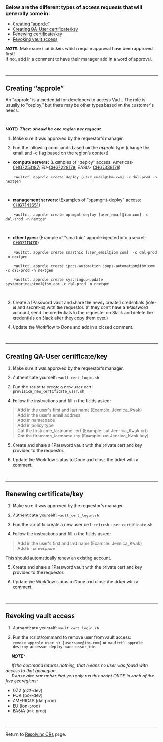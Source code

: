 ### Below are the different types of access requests that will generally come in:

* [Creating “approle”](https://github.ibm.com/gensec/OperatorVault-Wiki/wiki/CR-Type:-Vault-Access-Request#creating-approle)
* [Creating QA-User certificate/key](https://github.ibm.com/gensec/OperatorVault-Wiki/wiki/CR-Type:-Vault-Access-Request#creating-qa-user-certificatekey)
* [Renewing certificate/key](https://github.ibm.com/gensec/OperatorVault-Wiki/wiki/CR-Type:-Vault-Access-Request#renewing-certificatekey)
* [Revoking vault access](https://github.ibm.com/gensec/OperatorVault-Wiki/wiki/CR-Type:-Vault-Access-Request#revoking-vault-access)


***_NOTE_:*** Make sure that tickets which require approval have been approved first!<br> If not, add in a comment to have their manager add in a word of approval.
 
<br>

---


## Creating “approle”

An "approle" is a credential for developers to access Vault. The role is usually to "deploy," but there may be other types based on the customer's needs.</i></br>

<br>


<b>NOTE: <i>There should be one region per request</i></b>

1. Make sure it was approved by the requestor's manager.

2. Run the following commands based on the <i>approle</i> type (change the email and -c flag based on the region's context)

* <b>compute servers:</b> (Examples of "deploy" access: Americas-[CHG7253187](https://watson.service-now.com/now/nav/ui/classic/params/target/change_request.do%3Fsys_id%3D6506fc26872b75149635411f8bbb35b3%26sysparm_stack%3D%26sysparm_view%3DDefault%2Bview%26sysparm_view_forced%3Dtrue); EU-[CHG7228179](https://watson.service-now.com/now/nav/ui/classic/params/target/change_request.do%3Fsys_id%3D06e2e7091b2fbd9048fe52ce034bcbcc%26sysparm_stack%3D%26sysparm_view%3DDefault%2Bview%26sysparm_view_forced%3Dtrue); EASIA- [CHG7338178](https://watson.service-now.com/now/nav/ui/classic/params/target/change_request.do%3Fsys_id%3D4f73692b97bb7910a1597f1ef053afc2%26sysparm_stack%3D%26sysparm_view%3DDefault%2Bview%26sysparm_view_forced%3Dtrue))

&nbsp;&nbsp;&nbsp;&nbsp;&nbsp;&nbsp;&nbsp;`vaultctl approle create deploy [user_email@ibm.com] -c dal-prod -n nextgen`

<br>

* <b>management servers:</b> (Examples of "opsmgmt-deploy" access: [CHG7143651](https://watson.service-now.com/now/nav/ui/classic/params/target/change_request.do%3Fsys_id%3Ddbee0329474b3150c289a709536d4303%26sysparm_stack%3D%26sysparm_view%3DDefault%2Bview%26sysparm_view_forced%3Dtrue))

&nbsp;&nbsp;&nbsp;&nbsp;&nbsp;&nbsp;&nbsp;`vaultctl approle create opsmgmt-deploy [user_email@ibm.com] -c dal-prod -n nextgen`

<br>

* <b>other types:</b> (Example of "smartnic" approle injected into a secret- [CHG7111476](https://watson.service-now.com/now/nav/ui/classic/params/target/change_request.do%3Fsys_id%3D6bd69320db833590bd71c348139619de%26sysparm_stack%3D%26sysparm_view%3DDefault%2Bview%26sysparm_view_forced%3Dtrue))

&nbsp;&nbsp;&nbsp;&nbsp;&nbsp;&nbsp;&nbsp;`vaultctl approle create smartnic [user_email@ibm.com]  -c dal-prod -n nextgen`

&nbsp;&nbsp;&nbsp;&nbsp;&nbsp;&nbsp;&nbsp;`vaultctl approle create ipops-automation ipops-automation@ibm.com -c dal-prod -n nextgen`

&nbsp;&nbsp;&nbsp;&nbsp;&nbsp;&nbsp;&nbsp;`vaultctl approle create sysbringup-update systembringuptool@ibm.com -c dal-prod -n nextgen`

<br>

3. Create a 1Password vault and share the newly created credentials (role-id and secret-id) with the requestor. (If they don’t have a 1Password account, send the credentials to the requester on Slack and delete the credentials on Slack after they copy them over.)

5.  Update the Workflow to Done and add in a closed comment.

<br>

---


## Creating QA-User certificate/key

1. Make sure it was approved by the requestor's manager.

2. Authenticate yourself:
`vault_cert_login.sh`

3. Run the script to create a new user cert:
`provision_new_certificate_user.sh`

4. Follow the instructions and fill in the fields asked:

> Add in the user's first and last name (Example: Jennica_Kwak)<br>
> Add in the user's email address<br>
> Add in namespace<br>
> Add in policy type<br>
> Cat the firstname_lastname cert (Example: cat Jennica_Kwak.crt)<br>
> Cat the firstname_lastname key (Example: cat Jennica_Kwak.key)


5. Create and share a 1Password vault with the private cert and key provided to the requestor.

6. Update the Workflow status to Done and close the ticket with a comment.

<br>

---


## Renewing certificate/key


1. Make sure it was approved by the requestor's manager.

2. Authenticate yourself:
`vault_cert_login.sh`

3. Run the script to create a new user cert:
`refresh_user_certificate.sh`

4. Follow the instructions and fill in the fields asked:

> Add in the user's first and last name (Example: Jennica_Kwak)<br>
> Add in namespace<br>

This should automatically renew an existing account.

5. Create and share a 1Password vault with the private cert and key provided to the requestor.

6. Update the Workflow status to Done and close the ticket with a comment.

<br>

---


## Revoking vault access

1. Authenticate yourself:
`vault_cert_login.sh`

2. Run the script/command to remove user from vault access:
`revoke_approle_user.sh [username@ibm.com]` or `vaultctl approle destroy-accessor deploy <acccessor_id>`

&nbsp;&nbsp;&nbsp;&nbsp;&nbsp;<b>***NOTE:***</b>

&nbsp;&nbsp;&nbsp;&nbsp;&nbsp;<i>If the command returns nothing, that means no user was found with access to that georegion.</i><br>
&nbsp;&nbsp;&nbsp;&nbsp;&nbsp;<i>Please also remember that you only run this script ONCE in each of the five georegions:</i>

* QZ2 (qz2-dev)
* POK (pok-dev)
* AMERICAS (dal-prod)
* EU (lon-prod)
* EASIA (tok-prod)


<br>

---

Return to [Resolving CRs](https://github.ibm.com/gensec/OperatorVault-Wiki/wiki/Resolving-CRs) page.

















